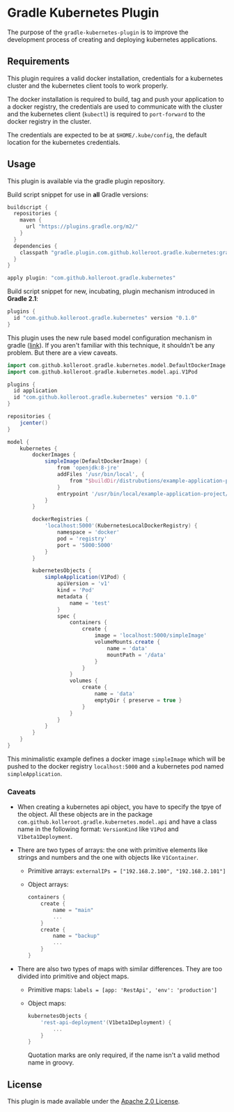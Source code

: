Gradle Kubernetes Plugin
========================

The purpose of the `gradle-kubernetes-plugin` is to improve the development
process of creating and deploying kubernetes applications.

## Requirements
This plugin requires a valid docker installation, credentials for a kubernetes
cluster and the kubernetes client tools to work properly.

The docker installation is required to build, tag and push your application
to a docker registry, the credentials are used to communicate with the cluster
and the kubernetes client (`kubectl`) is required to `port-forward` to the
docker registry in the cluster.

The credentials are expected to be at `$HOME/.kube/config`, the default
location for the kubernetes credentials.

## Usage
This plugin is available via the gradle plugin repository.

Build script snippet for use in **all** Gradle versions:
```groovy
buildscript {
  repositories {
    maven {
      url "https://plugins.gradle.org/m2/"
    }
  }
  dependencies {
    classpath "gradle.plugin.com.github.kolleroot.gradle.kubernetes:gradle-kubernetes-plugin:0.1.0"
  }
}

apply plugin: "com.github.kolleroot.gradle.kubernetes"
```

Build script snippet for new, incubating, plugin mechanism introduced in **Gradle 2.1**:

```groovy
plugins {
  id "com.github.kolleroot.gradle.kubernetes" version "0.1.0"
}
```

This plugin uses the new rule based model configuration mechanism in gradle
([link](https://docs.gradle.org/current/userguide/software_model.html)). If
you aren't familiar with this technique, it shouldn't be any problem. But
there are a view caveats.

```groovy
import com.github.kolleroot.gradle.kubernetes.model.DefaultDockerImage
import com.github.kolleroot.gradle.kubernetes.model.api.V1Pod

plugins {
  id application
  id "com.github.kolleroot.gradle.kubernetes" version "0.1.0"
}

repositories {
    jcenter()
}

model {
    kubernetes {
        dockerImages {
            simpleImage(DefaultDockerImage) {
                from 'openjdk:8-jre'
                addFiles '/usr/bin/local', {
                    from "$buildDir/distrubutions/example-application-project-1.0.zip"
                }
                entrypoint '/usr/bin/local/example-application-project/bin/example-application-project'
            }
        }

        dockerRegistries {
            'localhost:5000'(KubernetesLocalDockerRegistry) {
                namespace = 'docker'
                pod = 'registry'
                port = '5000:5000'
            }
        }

        kubernetesObjects {
            simpleApplication(V1Pod) {
                apiVersion = 'v1'
                kind = 'Pod'
                metadata {
                    name = 'test'
                }
                spec {
                    containers {
                        create {
                            image = 'localhost:5000/simpleImage'
                            volumeMounts.create {
                                name = 'data'
                                mountPath = '/data'
                            }
                        }
                    }
                    volumes {
                        create {
                            name = 'data'
                            emptyDir { preserve = true }
                        }
                    }
                }
            }
        }
    }
}
```

This minimalistic example defines a docker image `simpleImage` which will be
pushed to the docker registry `localhost:5000` and a kubernetes pod named
`simpleApplication`.

### Caveats
* When creating a kubernetes api object, you have to specify the tpye of the
  object. All these objects are in the package `com.github.kolleroot.gradle.kubernetes.model.api`
  and have a class name in the following format: `VersionKind` like `V1Pod` and
  `V1beta1Deployment`.
* There are two types of arrays: the one with primitive elements like strings
  and numbers and the one with objects like `V1Container`.
  
    * Primitive arrays:
        `externalIPs = ["192.168.2.100", "192.168.2.101"]`
  
    * Object arrays:
        ```groovy
        containers {
            create {
                name = "main"
                ...
            }
            create {
                name = "backup"
                ...
            }
        }
        ```
* There are also two types of maps with similar differences. They are too
divided into primitive and object maps.
    * Primitive maps:
        `labels = [app: 'RestApi', 'env': 'production']`
    
    * Object maps:
        ```groovy
        kubernetesObjects {
            'rest-api-deployment'(V1beta1Deployment) {
                ...
            }
        }
        ```
        Quotation marks are only required, if the name isn't a valid method
        name in groovy.

## License

This plugin is made available under the
[Apache 2.0 License](http://www.apache.org/licenses/LICENSE-2.0).
